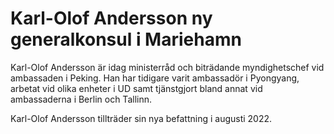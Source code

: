 # Karl-Olof Andersson ny generalkonsul i Mariehamn

Karl\-Olof Andersson är idag ministerråd och biträdande myndighetschef vid ambassaden i Peking. Han har tidigare varit ambassadör i Pyongyang, arbetat vid olika enheter i UD samt tjänstgjort bland annat vid ambassaderna i Berlin och Tallinn.

Karl\-Olof Andersson tillträder sin nya befattning i augusti 2022\.
